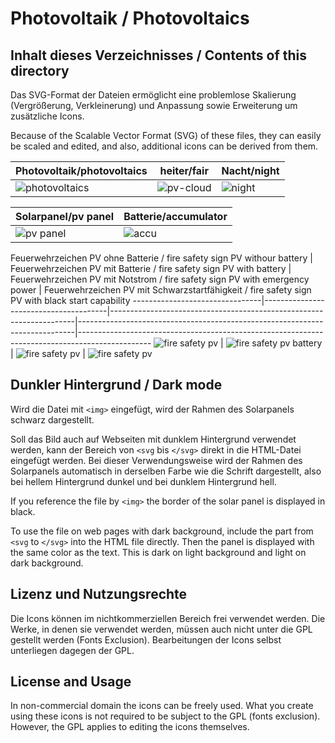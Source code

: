 # Photovoltaik / Photovoltaics

## Inhalt dieses Verzeichnisses / Contents of this directory

Das SVG-Format der Dateien ermöglicht eine problemlose Skalierung 
(Vergrößerung, Verkleinerung) und Anpassung sowie Erweiterung um 
zusätzliche Icons.

Because of the Scalable Vector Format (SVG) of these files, they can 
easily be scaled and edited, and also, additional icons can be derived 
from them.

Photovoltaik/photovoltaics | heiter/fair | Nacht/night
---------------------------|---------------------|---------------------
![photovoltaics](photovoltaics.svg) | ![pv-cloud](photovoltaics-mostly-clear.svg) | ![night](photovoltaics-night.svg) 

Solarpanel/pv panel | Batterie/accumulator
---------------------------|---------------------
![pv panel](pvpanel.svg) | ![accu](accumulator.svg)

Feuerwehrzeichen PV ohne Batterie / fire safety sign PV withour battery | Feuerwehrzeichen PV mit Batterie / fire safety sign PV with battery | Feuerwehrzeichen PV mit Notstrom / fire safety sign PV with emergency power | Feuerwehrzeichen PV mit Schwarzstartfähigkeit / fire safety sign PV with black start capability
--------------------------------|---------------------------------------|---------------------------------------------------------------------|-----------------------------------------------------------------------------|------------------------------------------------------------------------------------------------
![fire safety pv](firesafety-pv.svg) | ![fire safety pv battery](firesafety-pv-battery.svg) | ![fire safety pv](firesafety-pv-emergency-power.svg) | ![fire safety pv](firesafety-pv-black-start.svg)

## Dunkler Hintergrund / Dark mode

Wird die Datei mit `<img>` eingefügt, wird der Rahmen des Solarpanels
schwarz dargestellt.

Soll das Bild auch auf Webseiten mit dunklem Hintergrund verwendet werden,
kann der Bereich von `<svg` bis `</svg>` direkt in die HTML-Datei eingefügt
werden. Bei dieser Verwendungsweise wird der Rahmen des Solarpanels
automatisch in derselben Farbe wie die Schrift dargestellt, also bei
hellem Hintergrund dunkel und bei dunklem Hintergrund hell.

If you reference the file by `<img>` the border of the solar panel is
displayed in black.

To use the file on web pages with dark background, include the part
from `<svg` to `</svg>` into the HTML file directly. Then the panel
is displayed with the same color as the text. This is dark on light
background and light on dark background.

## Lizenz und Nutzungsrechte

Die Icons können im nichtkommerziellen Bereich frei verwendet werden.
Die Werke, in denen sie verwendet werden, müssen auch nicht unter die 
GPL gestellt werden (Fonts Exclusion). Bearbeitungen der Icons selbst 
unterliegen dagegen der GPL.

## License and Usage

In non-commercial domain the icons can be freely used. What you create
using these icons is not required to be subject to the GPL (fonts
exclusion). However, the GPL applies to editing the icons themselves.
